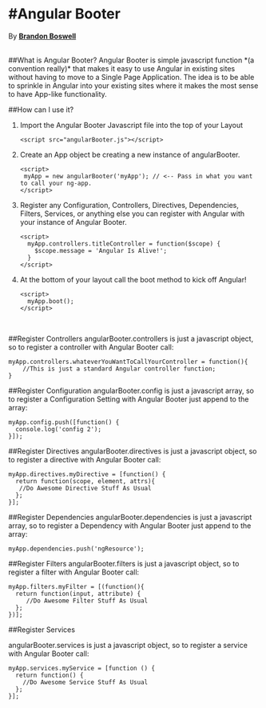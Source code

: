 #Angular Booter
==================
By **[Brandon Boswell](http://brandonkboswell.com)**



<br>
##What is Angular Booter?
Angular Booter is simple javascript function *(a convention really)* that makes it easy to use Angular in existing sites without having to move to a Single Page Application. The idea is to be able to sprinkle in Angular into your existing sites where it makes the most sense to have App-like functionality.

<br>

##How can I use it?
1. Import the Angular Booter Javascript file into the top of your Layout
	
	```
	<script src="angularBooter.js"></script>
	```
2. Create an App object be creating a new instance of angularBooter.
	
	 ```
	<script>
      myApp = new angularBooter('myApp'); // <-- Pass in what you want to call your ng-app.
    </script>
    ```
3. Register any Configuration, Controllers, Directives, Dependencies, Filters, Services, or anything else you can register with Angular with your instance of Angular Booter. 

	```
	<script>
      myApp.controllers.titleController = function($scope) {
        $scope.message = 'Angular Is Alive!';
      }
    </script>
	```
4. At the bottom of your layout call the boot method to kick off Angular!
	
	```
	<script>
      myApp.boot();
    </script>
	``` 

<br>

##Register Controllers
angularBooter.controllers is just a javascript object, so to register a controller with Angular Booter call:

```
myApp.controllers.whateverYouWantToCallYourController = function(){
	//This is just a standard Angular controller function;
}			
```
##Register Configuration
angularBooter.config is just a javascript array, so to register a Configuration Setting with Angular Booter just append to the array:

```
myApp.config.push([function() {
  console.log('config 2');
}]);
```

##Register Directives
angularBooter.directives is just a javascript object, so to register a directive with Angular Booter call:

```
myApp.directives.myDirective = [function() {
  return function(scope, element, attrs){
   //Do Awesome Directive Stuff As Usual
  };
}];		
```

##Register Dependencies
angularBooter.dependencies is just a javascript array, so to register a Dependency with Angular Booter just append to the array:

```
myApp.dependencies.push('ngResource');
```


##Register Filters
angularBooter.filters is just a javascript object, so to register a filter with Angular Booter call:

```
myApp.filters.myFilter = [(function(){
  return function(input, attribute) {
     //Do Awesome Filter Stuff As Usual
  };
})];
```

##Register Services

angularBooter.services is just a javascript object, so to register a service with Angular Booter call:

```
myApp.services.myService = [function () {
  return function() {
    //Do Awesome Service Stuff As Usual
  };
}];
```
